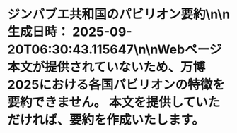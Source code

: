 # ジンバブエ共和国のパビリオン要約\n\n**生成日時：** 2025-09-20T06:30:43.115647\n\nWebページ本文が提供されていないため、万博2025における各国パビリオンの特徴を要約できません。  本文を提供していただければ、要約を作成いたします。